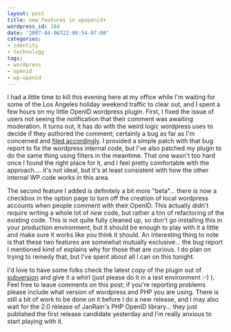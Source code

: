 ```yaml
---
layout: post
title: new features in wpopenid+
wordpress_id: 184
date: '2007-04-06T22:06:54-07:00'
categories:
- identity
- technology
tags:
- wordpress
- openid
- wp-openid
---
```

I had a little time to kill this evening here at my office while I'm waiting for some of the Los Angeles holiday weekend
traffic to clear out, and I spent a few hours on my little OpenID wordpress plugin.  First, I fixed the issue of users
not seeing the notification that their comment was awaiting moderation.  It turns out, it has do with the weird logic
wordpress uses to decide if they authored the comment; certainly a bug as far as I'm concerned and [filed
accordingly][].  I provided a simple patch with that bug report to fix the wordpress internal code, but I've also
patched my plugin to do the same thing using filters in the meantime.  That one wasn't too hard once I found the right
place for it, and I feel pretty comfortable with the approach.... it's not ideal, but it's at least consistent with how
the other internal WP code works in this area.

The second feature I added is definitely a bit more "beta"... there is now a checkbox in the option page to turn off the
creation of local wordpress accounts when people comment with their OpenID.   This actually didn't require writing a
whole lot of *new* code, but rather a ton of refactoring of the existing code.  This is not quite fully cleaned up, so
don't go installing this in your production environment, but it should be enough to play with it a little and make sure
it works like you think it should.  An interesting thing to note is that these two features are somewhat mutually
exclusive... the bug report I mentioned kind of explains why for those that are curious.  I do plan on trying to remedy
that, but I've spent about all I can on this tonight.

I'd love to have some folks check the latest copy of the plugin out of [subversion][] and give it a whirl (just please
do it in a test environment :-) ).  Feel free to leave comments on this post; if you're reporting problems please
include what version of wordpress and PHP you are using.  There is still a bit of work to be done on it before I do a
new release, and I may also wait for the 2.0 release of  JanRain's PHP OpenID library... they just published the first
release candidate yesterday and I'm really anxious to start playing with it.

[filed accordingly]: http://trac.wordpress.org/ticket/4108/
[subversion]: http://willnorris.com/svn/code/wpopenid/trunk/

